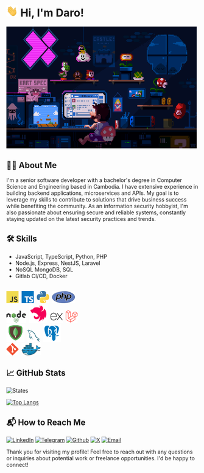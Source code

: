# <img src="gif/hi.gif" width="30px" height="30px"> Hi, I'm Daro!

<img src="gif/cover.gif" width="500px" height="320px" />

## 👨‍💻 About Me

I'm a senior software developer with a bachelor's degree in Computer Science and Engineering based in Cambodia. I have extensive experience in building backend applications, microservices and APIs. My goal is to leverage my skills to contribute to solutions that drive business success while benefiting the community. As an information security hobbyist, I'm also passionate about ensuring secure and reliable systems, constantly staying updated on the latest security practices and trends.

## 🛠️ Skills

- JavaScript, TypeScript, Python, PHP
- Node.js, Express, NestJS, Laravel
- NoSQL MongoDB, SQL
- Gitlab CI/CD, Docker

<br/>
<a href="https://en.wikipedia.org/wiki/JavaScript" title="JavaScript"><img src="png/javascript.png" /></a>&nbsp;
<a href="https://www.typescriptlang.org/" title="TypeScript"><img src="png/typescript.png" /></a>&nbsp;
<a href="https://www.python.org/" title="Python"><img src="png/python.png" /></a>&nbsp;
<a href="https://www.php.net/" title="PHP"><img src="png/php.png" /></a>&nbsp;
<br/>
<a href="https://nodejs.org/" title="NodeJS"><img src="png/nodejs.png" height="32px" /></a>&nbsp;
<a href="https://nestjs.com/" title="NestJs"><img src="png/nestjs.png"></a>&nbsp;
<a href="https://expressjs.com/" title="Express"><img src="png/expressjs.png" height="32px" /></a>&nbsp;
<a href="https://laravel.com/" title="Laravel"><img src="png/laravel.png" /></a>&nbsp;
<br/>
<a href="https://www.mongodb.com/" title="MongoDB"><img src="png/mongodb.png" /></a>&nbsp;
<a href="https://www.mysql.com/" title="MySQL"><img src="png/mysql.png" /></a>&nbsp;
<a href="https://www.postgresql.org/" title="PostgreSQL"><img src="png/postgresql.png" /></a>&nbsp;
<br/>
<a href="https://git-scm.com/" title="Git"><img src="png/git.png" /></a>&nbsp;
<a href="https://www.docker.com/" title="Docker"><img src="png/docker.png" /></a>

## 📈 GitHub Stats

![States](https://github-readme-stats.vercel.app/api?username=kuyrathdaro&show_icons=true&theme=highcontrast)

[![Top Langs](https://github-readme-stats.vercel.app/api/top-langs/?username=kuyrathdaro&layout=compact&theme=highcontrast)](https://github.com/anuraghazra/github-readme-stats)

## 📬 How to Reach Me

<a href="https://www.linkedin.com/in/kuyrathdaro" target="_blank"><img alt="LinkedIn" src="https://img.shields.io/badge/linkedin-%230077B5.svg?&style=for-the-badge&logo=linkedin&logoColor=white" /></a>&nbsp;<a href="https://t.me/rathdaro" target="_blank"><img alt="Telegram" src="https://img.shields.io/badge/telegram-%230088cc.svg?&style=for-the-badge&logo=telegram&logoColor=white" /></a>&nbsp;<a href="https://github.com/kuyrathdaro" target="_blank"><img alt="Github" src="https://img.shields.io/badge/github-%2312100E.svg?&style=for-the-badge&logo=Github&logoColor=white" /></a>&nbsp;<a href="https://x.com/0xdaro" target="_blank"><img alt="X" src="https://img.shields.io/badge/x-%23000000.svg?&style=for-the-badge&logo=X&logoColor=white" /></a>&nbsp;<a href="mailto:rathdaro.kuy@hotmail.com" target="_blank"><img alt="Email" src="https://img.shields.io/badge/email-%230072C6.svg?&style=for-the-badge&logo=maildotru&logoColor=white" /></a>

Thank you for visiting my profile! Feel free to reach out with any questions or inquiries about potential work or freelance opportunities. I'd be happy to connect!
